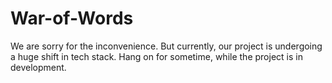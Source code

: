 # War-of-Words

We are sorry for the inconvenience. But currently, our project is undergoing a huge shift in tech stack. Hang on for sometime, while the project is in development.
